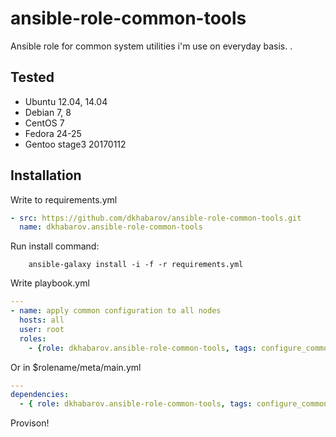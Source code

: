 # ansible-role-common-tools

Ansible role for common system utilities i'm use on everyday basis. .

## Tested
* Ubuntu 12.04, 14.04
* Debian 7, 8
* CentOS 7
* Fedora 24-25
* Gentoo stage3 20170112

## Installation

Write to requirements.yml
```yaml
- src: https://github.com/dkhabarov/ansible-role-common-tools.git
  name: dkhabarov.ansible-role-common-tools
```

Run install command:

        ansible-galaxy install -i -f -r requirements.yml


Write playbook.yml 

```yaml
---
- name: apply common configuration to all nodes
  hosts: all
  user: root
  roles:
    - {role: dkhabarov.ansible-role-common-tools, tags: configure_common }
```
Or in $rolename/meta/main.yml

```yaml
---
dependencies:
  - { role: dkhabarov.ansible-role-common-tools, tags: configure_common }

```
Provison!
